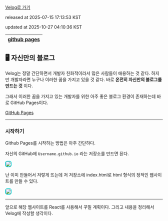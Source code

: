 [Velog로 가기](https://velog.io/@choi-hyk/GitHub-Pages-시작하기)

released at 2025-07-15 17:13:53 KST

updated at 2025-10-27 04:10:36 KST

|[github pages](https://velog.io/tags/github-pages)|
|----|

## 🖥️ 자신만의 블로그

Velog는 정말 간단하면서 개발자 친화적이라서 많은 사람들이 애용하는 것 같다. 하지만 개발자라면 누구나 이러한 꿈을 가지고 있을 것 같다. 바로 **온전히 자신만의 블로그를 만드는 것** 이다.  

그래서 이러한 꿈을 가지고 있는 개발자를 위한 아주 좋은 블로그 환경이 존재하는데 바로 GitHub Pages이다.

[GitHub Pages](https://pages.github.com/)

--- 

### 시작하기

Github Pages를 시작하는 방법은 아주 간단하다.

자신의 GitHub에 `Username.github.io` 라는 저장소를 만드면 된다. 

<img src="https://github.com/user-attachments/assets/928c3b7c-8318-4485-8222-2b1285126e9f"  style="border: 2px solid #00ced1; border-radius: 6px;"/>

난 이미 만들어서 저렇게 뜨는데 저 저장소에 index.html로 html 형식의 정적인 웹사이트를 만들 수 있다.

<img src="https://github.com/user-attachments/assets/713e1526-91e7-4a19-9617-f3c6f5bae87e"  style="border: 2px solid #00ced1; border-radius: 6px;"/>

--- 

앞으로 해당 웹사이트를 React를 사용해서 꾸밀 계획이다. 그리고 내용을 정리해서 Velog에 작성할 생각이다.